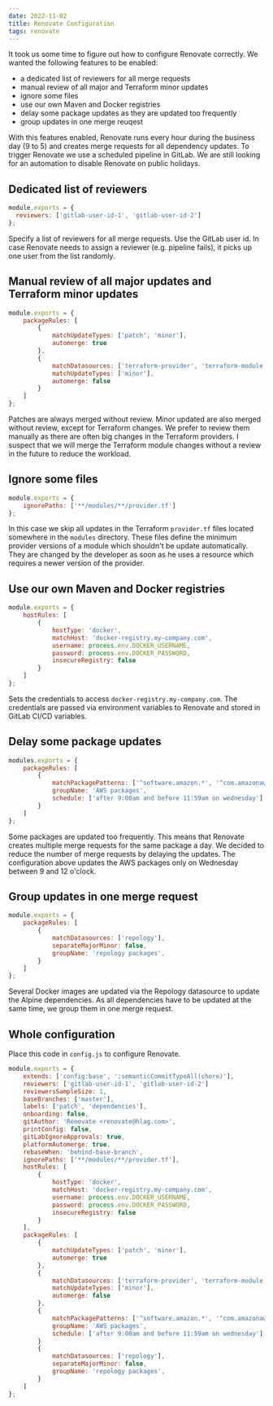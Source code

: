 ```yaml
---
date: 2022-11-02
title: Renovate Configuration
tags: renovate
---
```


It took us some time to figure out how to configure Renovate correctly. We wanted the following features to be enabled:

- a dedicated list of reviewers for all merge requests
- manual review of all major and Terraform minor updates
- ignore some files
- use our own Maven and Docker registries
- delay some package updates as they are updated too frequently
- group updates in one merge reuqest

With this features enabled, Renovate runs every hour during the business day (9 to 5) and creates merge requests for all
dependency updates. To trigger Renovate we use a scheduled pipeline in GitLab. We are still looking for an automation
to disable Renovate on public holidays.

## Dedicated list of reviewers

```javascript
module.exports = {
  reviewers: ['gitlab-user-id-1', 'gitlab-user-id-2']
};
```

Specify a list of reviewers for all merge requests. Use the GitLab user id. In case Renovate needs to assign a reviewer
(e.g. pipeline fails), it picks up one user from the list randomly.

## Manual review of all major updates and Terraform minor updates

```javascript
module.exports = {
    packageRules: [
        {
            matchUpdateTypes: ['patch', 'minor'],
            automerge: true
        },
        {
            matchDatasources: ['terraform-provider', 'terraform-module'],
            matchUpdateTypes: ['minor'],
            automerge: false
        }
    ]
};
```

Patches are always merged without review. Minor updated are also merged without review, except for Terraform changes.
We prefer to review them manually as there are often big changes in the Terraform providers. I suspect that we will
merge the Terraform module changes without a review in the future to reduce the workload.

## Ignore some files

```javascript
module.exports = {
    ignorePaths: ['**/modules/**/provider.tf']
};
```

In this case we skip all updates in the Terraform `provider.tf` files located somewhere in the `modules` directory. These
files define the minimum provider versions of a module which shouldn't be update automatically. They are changed by the
developer as soon as he uses a resource which requires a newer version of the provider.

## Use our own Maven and Docker registries

```javascript
module.exports = {
    hostRules: [
        {
            hostType: 'docker',
            matchHost: 'docker-registry.my-company.com',
            username: process.env.DOCKER_USERNAME,
            password: process.env.DOCKER_PASSWORD,
            insecureRegistry: false
        }
    ]
};
```

Sets the credentials to access `docker-registry.my-company.com`. The credentials are passed via environment variables to
Renovate and stored in GitLab CI/CD variables.

## Delay some package updates

```javascript
modules.exports = {
    packageRules: [
        {
            matchPackagePatterns: ['^software.amazon.*', '^com.amazonaws.*'],
            groupName: 'AWS packages',
            schedule: ['after 9:00am and before 11:59am on wednesday']
        }
    ]
};
```

Some packages are updated too frequently. This means that Renovate creates multiple merge requests for the same package
a day. We decided to reduce the number of merge requests by delaying the updates. The configuration above updates the
AWS packages only on Wednesday between 9 and 12 o'clock.

## Group updates in one merge request

```javascript
module.exports = {
    packageRules: [
        {
            matchDatasources: ['repology'],
            separateMajorMinor: false,
            groupName: 'repology packages',
        }
    ]
};
```

Several Docker images are updated via the Repology datasource to update the Alpine dependencies. As all dependencies have to
be updated at the same time, we group them in one merge request.

## Whole configuration

Place this code in `config.js` to configure Renovate.

```javascript
module.exports = {
    extends: ['config:base', ':semanticCommitTypeAll(chore)'],
    reviewers: ['gitlab-user-id-1', 'gitlab-user-id-2']
    reviewersSampleSize: 1,
    baseBranches: ['master'],
    labels: ['patch', 'dependencies'],
    onboarding: false,
    gitAuthor: 'Renovate <renovate@hlag.com>',
    printConfig: false,
    gitLabIgnoreApprovals: true,
    platformAutomerge: true,
    rebaseWhen: 'behind-base-branch',
    ignorePaths: ['**/modules/**/provider.tf'],
    hostRules: [
        {
            hostType: 'docker',
            matchHost: 'docker-registry.my-company.com',
            username: process.env.DOCKER_USERNAME,
            password: process.env.DOCKER_PASSWORD,
            insecureRegistry: false
        }
    ],
    packageRules: [
        {
            matchUpdateTypes: ['patch', 'minor'],
            automerge: true
        },
        {
            matchDatasources: ['terraform-provider', 'terraform-module'],
            matchUpdateTypes: ['minor'],
            automerge: false
        },
        {
            matchPackagePatterns: ['^software.amazon.*', '^com.amazonaws.*'],
            groupName: 'AWS packages',
            schedule: ['after 9:00am and before 11:59am on wednesday']
        }
        {
            matchDatasources: ['repology'],
            separateMajorMinor: false,
            groupName: 'repology packages',
        }
    ]
};
```